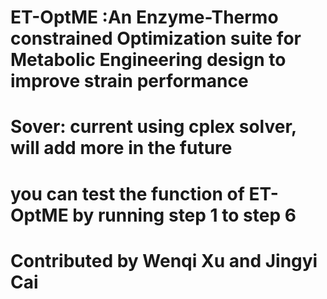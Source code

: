 # ET-OptME :An Enzyme-Thermo constrained Optimization suite for Metabolic Engineering design to improve strain performance
# Sover: current using cplex solver, will add more in the future
# you can test the function of ET-OptME by running step 1 to step 6 
# Contributed by Wenqi Xu and Jingyi Cai

